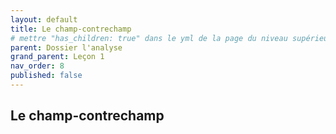 ```yaml
---
layout: default
title: Le champ-contrechamp
# mettre "has_children: true" dans le yml de la page du niveau supérieur
parent: Dossier l'analyse
grand_parent: Leçon 1
nav_order: 8
published: false
---
```

## Le champ-contrechamp